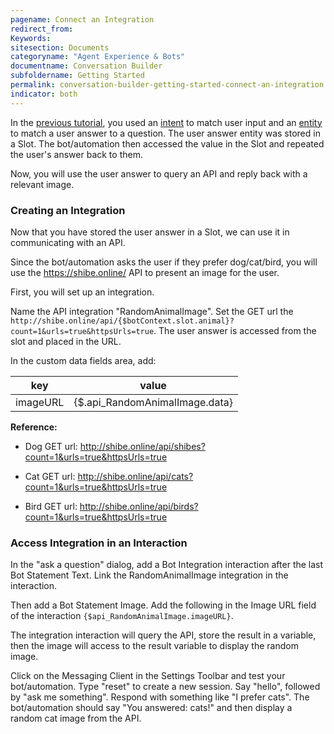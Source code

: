 ```yaml
---
pagename: Connect an Integration
redirect_from:
Keywords:
sitesection: Documents
categoryname: "Agent Experience & Bots"
documentname: Conversation Builder
subfoldername: Getting Started
permalink: conversation-builder-getting-started-connect-an-integration.html
indicator: both
---
```


In the [previous tutorial](conversation-builder-getting-started-building-your-first-intent.html), you used an [intent](conversation-builder-intent-builder-overview.html) to match user input and an [entity](conversation-builder-intent-builder-entities.html) to match a user answer to a question. The user answer entity was stored in a Slot. The bot/automation then accessed the value in the Slot and repeated the user's answer back to them. 

Now, you will use the user answer to query an API and reply back with a relevant image.

### Creating an Integration

Now that you have stored the user answer in a Slot, we can use it in communicating with an API.

Since the bot/automation asks the user if they prefer dog/cat/bird, you will use the https://shibe.online/ API to present an image for the user.

First, you will set up an integration.

Name the API integration "RandomAnimalImage". Set the GET url the `http://shibe.online/api/{$botContext.slot.animal}?count=1&urls=true&httpsUrls=true`. The user answer is accessed from the slot and placed in the URL.

In the custom data fields area, add:

| key | value |
| --- | --- |
| imageURL | {$.api_RandomAnimalImage.data} |

**Reference:**

* Dog GET url: http://shibe.online/api/shibes?count=1&urls=true&httpsUrls=true

* Cat GET url: http://shibe.online/api/cats?count=1&urls=true&httpsUrls=true

* Bird GET url: http://shibe.online/api/birds?count=1&urls=true&httpsUrls=true


### Access Integration in an Interaction

In the "ask a question" dialog, add a Bot Integration interaction after the last Bot Statement Text. Link the RandomAnimalImage integration in the interaction.

Then add a Bot Statement Image. Add the following in the Image URL field of the interaction `{$api_RandomAnimalImage.imageURL}`.

The integration interaction will query the API, store the result in a variable, then the image will access to the result variable to display the random image.

Click on the Messaging Client in the Settings Toolbar and test your bot/automation. Type "reset" to create a new session. Say "hello", followed by "ask me something". Respond with something like "I prefer cats". The bot/automation should say "You answered: cats!" and then display a random cat image from the API.
